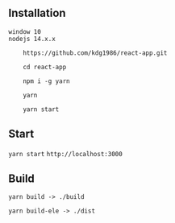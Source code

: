 ## Installation
```
window 10
nodejs 14.x.x

    https://github.com/kdg1986/react-app.git

    cd react-app

    npm i -g yarn

    yarn

    yarn start

```

## Start
`yarn start`
`http://localhost:3000`

## Build
`yarn build -> ./build`

`yarn build-ele -> ./dist`

